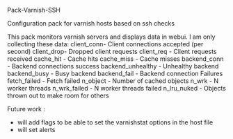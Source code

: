 Pack-Varnish-SSH

Configuration pack for varnish hosts based on ssh checks

This pack monitors varnish servers and displays data in webui.
I am only collecting these data:
client_conn- Client connections accepted (per second)
client_drop- Dropped client requests
client_req - Client requests received
cache_hit - Cache hits
cache_miss - Cache misses 
backend_conn - Backend connections success 
backend_unhealthy - Unhealthy backend
backend_busy - Busy backend
backend_fail - Backend connection Failures
fetch_failed - Fetch failed
n_object - Number of cached objects
n_wrk - N worker threads
n_wrk_failed -  N worker threads failed 
n_lru_nuked - Objects thrown out to make room for others

Future work :
* will add flags to be able to set the varnishstat options in the host file
* will set alerts 
